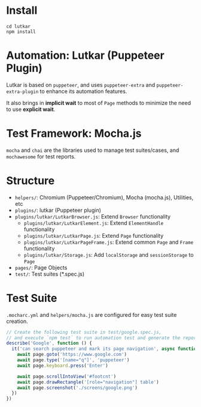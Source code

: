 # Install

```
cd lutkar
npm install
```

# Automation: Lutkar (Puppeteer Plugin)

Lutkar is based on `puppeteer`, and uses  `puppeteer-extra` and `puppeteer-extra-plugin` to enhance its automation features.

It also brings in __implicit wait__ to most of `Page` methods to minimize the need to use __explicit wait__.  

# Test Framework: Mocha.js

`mocha` and `chai` are the libraries used to manage test suites/cases, and `mochawesome` for test reports.

# Structure

- `helpers/`: Chromium (Puppeteer/Chromium), Mocha (mocha.js), Utilities, etc
- `plugins/`: lutkar (Puppeteer plugin)
- `plugins/lutkar/LutkarBrowser.js`: Extend `Browser` functionality
  - `plugins/lutkar/LutkarElement.js`: Extend `ElementHandle` functionality
  - `plugins/lutkar/LutkarPage.js`: Extend `Page` functionality
  - `plugins/lutkar/LutkarPageFrame.js`: Extend common `Page` and `Frame` functionality
  - `plugins/lutkar/Storage.js`: Add `localStorage` and `sessionStorage` to `Page`
- `pages/`: Page Objects
- `test/`: Test suites (*.spec.js)

# Test Suite

`.mocharc.yml` and `helpers/mocha.js` are configured for easy test suite creation.

```javascript
// Create the following test suite in test/google.spec.js,
// and execute `npm test` to run automation test and generate the report.
describe('Google', function () {
  it('can search puppeteer and mark its page navigation', async function () {
    await page.goto('https://www.google.com')
    await page.type('[name="q"]', 'puppeteer')
    await page.keyboard.press('Enter')

    await page.scrollIntoView('#footcnt')
    await page.drawRectangle('[role="navigation"] table')
    await page.screenshot('./screens/google.png')
  })
})
```




